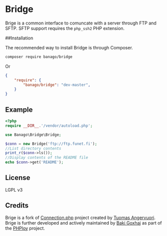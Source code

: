 # Bridge

Brige is a common interface to comuncate with a server through FTP and SFTP. SFTP support requires the `php_ssh2` PHP extension.

##Installation

The recommended way to install Bridge is through Composer.

```sh
composer require banago/bridge
```

Or

```json
{
    "require": {
        "banago/bridge": "dev-master",
    }
}
```

## Example

```php
<?php
require __DIR__.'/vendor/autoload.php';

use Banago\Bridge\Bridge;

$conn = new Bridge('ftp://ftp.funet.fi');
//List directory contents
print_r($conn->ls());
//Display contents of the README file
echo $conn->get('README');
```

## License

LGPL v3

## Credits

Brige is a fork of [Connection.php](https://github.com/tangervu/Connection.php) project created by [Tuomas Angervuori](http://anger.kapsi.fi/links/). Brige is further developed and actively maintained by [Baki Goxhaj](https://twitter.com/banago) as part of the [PHPloy](https://github.com/banago/PHPloy) project.
